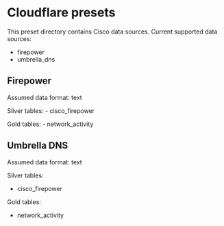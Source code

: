 # Cloudflare presets

This preset directory contains Cisco data sources. Current supported data sources:
- firepower
- umbrella_dns

## Firepower

Assumed data format: text

Silver tables:
    - cisco_firepower

Gold tables:
    - network_activity

## Umbrella DNS

Assumed data format: text

Silver tables:
- cisco_firepower

Gold tables:
- network_activity
